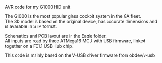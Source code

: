 AVR code for my G1000 HID unit 

The G1000 is the most popular glass cockpit system in the GA fleet.  
The 3D model is based on the original device, has accurate dimensions and is available in STP format.  

Schematics and PCB layout are in the Eagle folder.  
All inputs are read by three ATMega16 MCU with USB firmware, linked together on a FE1.1 USB Hub chip.  

This code is mainly based on the V-USB driver firmware from obdev/v-usb


